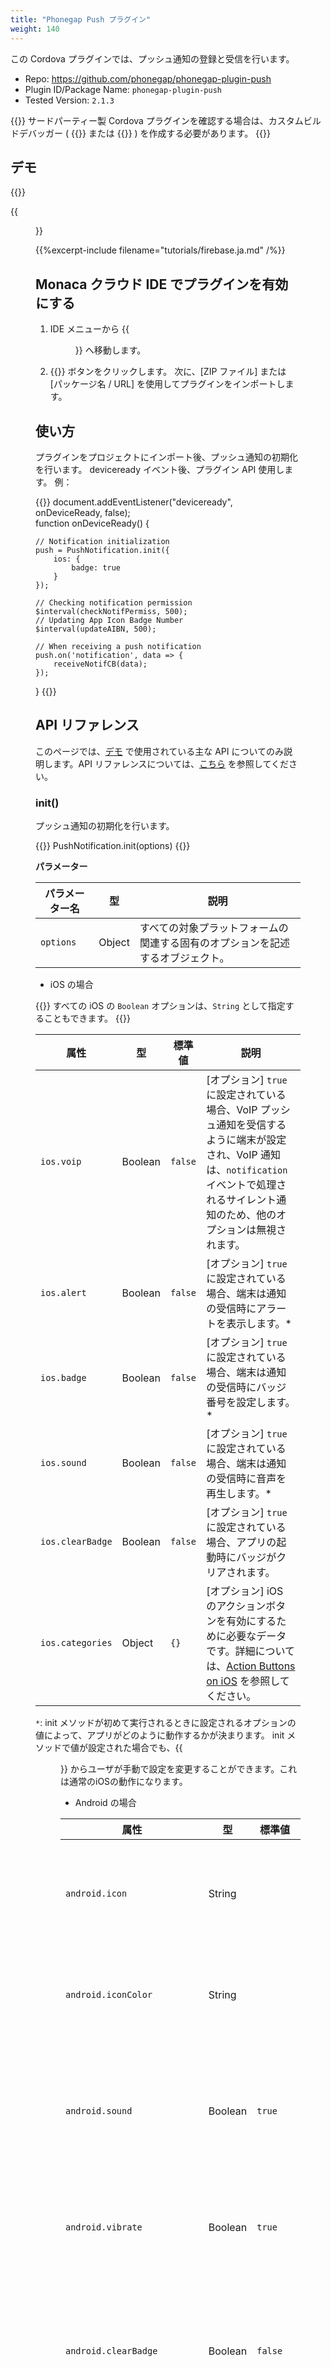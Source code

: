 ```yaml
---
title: "Phonegap Push プラグイン"
weight: 140
---
```


この Cordova プラグインでは、プッシュ通知の登録と受信を行います。

- Repo: https://github.com/phonegap/phonegap-plugin-push
- Plugin ID/Package Name: `phonegap-plugin-push`
- Tested Version: `2.1.3`

{{<note>}}
サードパーティー製 Cordova プラグインを確認する場合は、カスタムビルドデバッガー ( {{<link title="Android 版" href="https://docs.monaca.io/ja/products_guide/debugger/installation/debugger_android/#カスタムビルド版-monaca-デバッガーのビルドとインストール">}} または {{<link title="iOS 版" href="https://docs.monaca.io/ja/products_guide/debugger/installation/debugger_ios/#カスタムビルド版-monaca-デバッガーのビルド方法">}} ) を作成する必要があります。
{{</note>}}

## デモ  

{{<import pid="5b2b3b4ce788850e4fdba6d4" title="Phonegap Push デモ">}}

{{<figure src="/images/samples/phonegap_push.png">}}

{{%excerpt-include filename="tutorials/firebase.ja.md" /%}}

## Monaca クラウド IDE でプラグインを有効にする

1. IDE メニューから {{<menu menu1="設定" menu2="Cordova プラグインの管理">}} へ移動します。

2. {{<guilabel name="Cordova プラグインのインポート">}}  ボタンをクリックします。 次に、[ZIP ファイル] または [パッケージ名 / URL] を使用してプラグインをインポートします。

## 使い方

プラグインをプロジェクトにインポート後、プッシュ通知の初期化を行います。 deviceready イベント後、プラグイン API 使用します。 例：

{{<highlight javascript>}}
document.addEventListener("deviceready", onDeviceReady, false);        
function onDeviceReady() {

    // Notification initialization
    push = PushNotification.init({
        ios: {
            badge: true
        }
    });
    
    // Checking notification permission
    $interval(checkNotifPermiss, 500);
    // Updating App Icon Badge Number
    $interval(updateAIBN, 500);  

    // When receiving a push notification
    push.on('notification', data => {
        receiveNotifCB(data);
    });
}
{{</highlight>}}

## API リファレンス

このページでは、[デモ](https://monaca.mobi/directimport?pid=5b2b3b4ce788850e4fdba6d4) で使用されている主な API についてのみ説明します。API リファレンスについては、[こちら](https://github.com/phonegap/phonegap-plugin-push) を参照してください。

### init()

プッシュ通知の初期化を行います。

{{<highlight javascript>}}
PushNotification.init(options)
{{</highlight>}}

**パラメーター**

パラメーター名 | 型 | 説明
-----|------|-------------
`options` | Object | すべての対象プラットフォームの関連する固有のオプションを記述するオブジェクト。

- iOS の場合

{{<note>}}
    すべての iOS の <code>Boolean</code> オプションは、<code>String</code> として指定することもできます。
{{</note>}}

属性 | 型 | 標準値 | 説明
----------|------|---------|------------------
`ios.voip`| Boolean| `false` | [オプション]  `true`に設定されている場合、VoIP プッシュ通知を受信するように端末が設定され、VoIP 通知は、`notification` イベントで処理されるサイレント通知のため、他のオプションは無視されます。
`ios.alert` | Boolean | `false` | [オプション]  `true` に設定されている場合、端末は通知の受信時にアラートを表示します。*
`ios.badge` | Boolean | `false` | [オプション]  `true` に設定されている場合、端末は通知の受信時にバッジ番号を設定します。*
`ios.sound` | Boolean | `false` | [オプション]  `true` に設定されている場合、端末は通知の受信時に音声を再生します。*
`ios.clearBadge` | Boolean | `false` | [オプション]  `true` に設定されている場合、アプリの起動時にバッジがクリアされます。
`ios.categories` | Object| `{}` | [オプション]  iOS のアクションボタンを有効にするために必要なデータです。詳細については、[Action Buttons on iOS](https://github.com/phonegap/phonegap-plugin-push/blob/master/docs/PAYLOAD.md#action-buttons-1) を参照してください。

`*`: init メソッドが初めて実行されるときに設定されるオプションの値によって、アプリがどのように動作するかが決まります。
init メソッドで値が設定された場合でも、{{<menu menu1="設定" menu2="通知" menu3="アプリ名">}} からユーザが手動で設定を変更することができます。これは通常のiOSの動作になります。

- Android の場合

属性 | 型 | 標準値 | 説明
----------|------|---------|------------------
`android.icon` | String | |	[オプション]  small-icon として使用する画像リソース名。 リソース名には、拡張子は含まれません。
`android.iconColor` | String | | [オプション]  Android 5.0 以降の small-icon の背景色を設定します。 [サポートされている形式](http://developer.android.com/reference/android/graphics/Color.html#parseColor(java.lang.String))
`android.sound` | Boolean | `true` | [オプション]  `true` に設定されている場合、プッシュデータで指定された音声またはデフォルトのシステム音が再生されます。
`android.vibrate` | Boolean | `true` | [オプション]  `true` に設定されている場合、端末は通知を受け取ると振動します。
`android.clearBadge` | Boolean | `false` | [オプション]  `true` に設定されている場合、アイコンバッジは初期化時にクリアされ、プッシュメッセージが処理される前にクリアされます。
`android.clearNotifications` | Boolean | `true` | [オプション]  `true` に設定されている場合、アプリが閉じられたときに保留中の通知をすべてクリアします。
`android.forceShow` | Boolean | `false` | [オプション]  アプリがフォアグラウンドにあるときの通知動作を制御します。true の場合、アプリがフォアグラウンドになると、アプリがバックグラウンドのときと同じように、通知領域に通知が表示されます ( on('notification') コールバックは、ユーザーが通知をクリックしたときにのみ実行されます )。false で、アプリがフォアグラウンドの場合、on('notification') コールバックが実行されます。
`android.topics` | Array  | `[]` | [オプション]  配列 に1 つ以上の文字列が含まれている場合、各文字列は FcmPubSub トピックの購読に使用されます。
`android.messageKey` | String | `message` | [オプション]  通知のテキストを検索するためのキー。
`android.titleKey` | String | `title` | [オプション]  通知のタイトルを検索するためのキー。

**戻り値**

- `pushObject`

**例**

{{<highlight javascript>}}
const push = PushNotification.init({
  android: {},
  browser: {
    pushServiceURL: 'http://push.api.phonegap.com/v1/push'
  },
  ios: {
    alert: 'true',
    badge: true,
    sound: 'false'
  },
  windows: {}
});
{{</highlight>}}

### hasPermission()

プッシュ通知許可が端末で許可されているか確認します。

{{<highlight javascript>}}
PushNotification.hasPermission(successHandler)
{{</highlight>}}

**パラメーター**

パラメーター名 | 型 | 説明
-----|------|-------------
`successHandler` | Function | API がアクセス許可を正常に取得した際に実行されます。

**Callback パラメーター**

- successHandler

パラメーター名 | 型	| 説明
-----|------|-------------
`data.isEnabled` | Boolean | プッシュ通知の許可の状態を取得します。

**戻り値**

- `Promise`

**例**

{{<highlight javascript>}}
PushNotification.hasPermission(data => {
  if (data.isEnabled) {
    console.log('isEnabled');
  }
});
{{</highlight>}}


### getApplicationIconBadgeNumber()

アプリが実行されていないときに表示されている現在のバッジの数を取得します。

{{<highlight javascript>}}
push.getApplicationIconBadgeNumber(successHandler, errorHandler)
{{</highlight>}}

**パラメーター**

パラメーター名 | 型 | 説明
-----|------|-------------
`successHandler` | Function | API がアイコンバッジ番号を正常に取得した際に実行されます。
`errorHandler` | Function | アイコンのバッジ番号を取得する際に API がエラーを検出したときに実行されます。

**Callback パラメーター**

- successHandler

パラメーター名 | 型	| 説明
-----|------|-------------
`n` | Number | 現在のバッジカウントの整数。

**戻り値**

- `Promise`

**例**

{{<highlight javascript>}}
push.getApplicationIconBadgeNumber(
    n => {
        $scope.aibn = n;
    },
    () => {
        console.log('Error getting the number');
    }
);
{{</highlight>}}


### setApplicationIconBadgeNumber()

アプリが実行されていないときに表示されるバッジの数を設定します。

{{<highlight javascript>}}
push.setApplicationIconBadgeNumber(successHandler, errorHandler, count) 
{{</highlight>}}

**パラメーター**

パラメーター名 | 型 | 説明
-----|------|-------------
`successHandler` | Function | API がアイコンバッジ番号を正常に取得した際に実行されます。
`errorHandler` | Function | アイコンのバッジ番号を取得する際に API がエラーを検出したときに実行されます。
`count` | Number | バッジに表示する数を指定します。`0` を指定した場合は、バッジがクリアされます。 各 `notification` イベントには、バッジを正しい数に設定するために使用できる data.count の値が含まれています。

**戻り値**

- `Promise`

**例**

{{<highlight javascript>}}
push.setApplicationIconBadgeNumber(
    () => {
        alert("Successfully setting the badge number!");
    },
    () => {
        alert("Fail to set the badge number. Something went wrong...");
    },
    badgeNum
);
{{</highlight>}}


### push.on()

`notification` イベントは、プッシュ通知サービスから送信されたプッシュ通知を受信した際に実行されます。

{{<highlight javascript>}}
push.on('notification', callback)
{{</highlight>}}

**Callback パラメーター**

パラメーター名 | 型 | 説明
-----|------|-------------
`data.message` | String | プッシュ通知サービスから送信されたプッシュメッセージのテキスト。
`data.title` | String | [オプション]  プッシュ通知サービスから送信されたプッシュメッセージのタイトル。
`data.count` | String | iOS / Android のバッジに表示されるメッセージ数、または Android の通知領域のメッセージ数。Windows の場合、数またはステータスグリフのバッジ通知の値を表します。
`data.sound` | String | 通知の受信時に再生される音声ファイルの名前。
`data.image` | String | 通知に表示されるイメージファイルのパス。
`data.launchArgs` | String | プッシュ通知からの起動時にアプリに渡される引数。これは通知がバックグラウンドで受信されたときに機能します。( Windows のみ )
`data.additionalData` | Object | [オプション]  上記のプロパティに適合しないプッシュ通知サービスによって送信されたデータのコレクション。
`data.additionalData.foreground` | Boolean | アプリがフォアグラウンドでプッシュ通知を受け取ったかどうか。
`data.additionalData.coldstart` | Boolean | プッシュ通知をクリックしてアプリを起動する場合は true、アプリがすでに起動されている場合は false になります。
`data.additionalData.dismissed` | Boolean | プッシュ通知がユーザによって却下された場合は true が設定されます。

**戻り値**

- `Promise`

**例**

{{<highlight javascript>}}
push.on('notification', data => {
  console.log(data.message);
  console.log(data.title);
  console.log(data.count);
  console.log(data.sound);
  console.log(data.image);
  console.log(data.additionalData);
});
{{</highlight>}}

